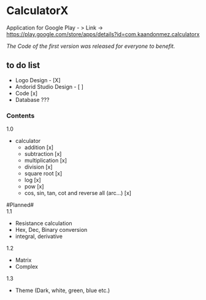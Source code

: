 # CalculatorX
Application for Google Play - > Link -> https://play.google.com/store/apps/details?id=com.kaandonmez.calculatorx

*The Code of the first version was released for everyone to benefit.* 

## to do list
- Logo Design - [X]
- Andorid Studio Design - [ ]
- Code [x]
- Database ???

### Contents

1.0
- calculator
  - addition [x]
  - subtraction [x]
  - multiplication [x]
  - division [x]
  - square root [x]
  -	log [x]
  - pow [x]
  - cos, sin, tan, cot and reverse all (arc...) [x]
  
 #Planned#  
1.1
- Resistance calculation
- Hex, Dec, Binary conversion
- integral, derivative

1.2
- Matrix
- Complex

1.3
- Theme (Dark, white, green, blue etc.)
